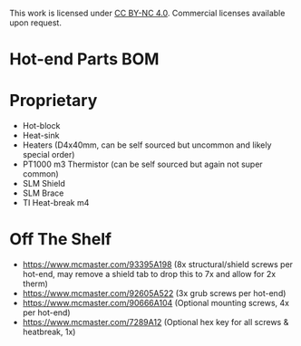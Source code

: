 This work is licensed under [CC BY-NC 4.0](https://creativecommons.org/licenses/by-nc/4.0/). Commercial licenses available upon request.

# Hot-end Parts BOM

# Proprietary
- Hot-block
- Heat-sink
- Heaters (D4x40mm, can be self sourced but uncommon and likely special order)
- PT1000 m3 Thermistor (can be self sourced but again not super common)
- SLM Shield
- SLM Brace
- TI Heat-break m4

# Off The Shelf
- https://www.mcmaster.com/93395A198 (8x structural/shield screws per hot-end, may remove a shield tab to drop this to 7x and allow for 2x therm)
- https://www.mcmaster.com/92605A522 (3x grub screws per hot-end)
- https://www.mcmaster.com/90666A104 (Optional mounting screws, 4x per hot-end)
- https://www.mcmaster.com/7289A12 (Optional hex key for all screws & heatbreak, 1x)
